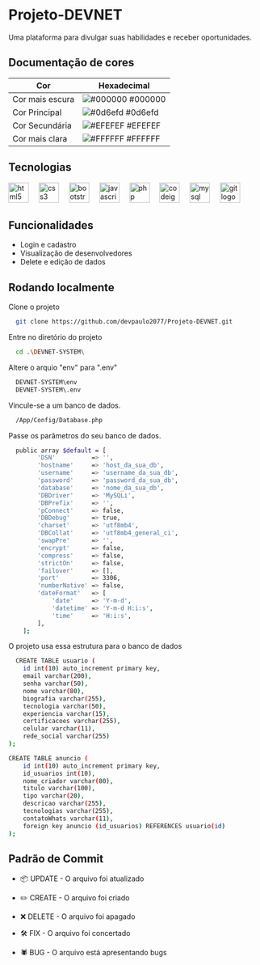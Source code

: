 # Projeto-DEVNET
Uma plataforma para divulgar suas habilidades e receber oportunidades.

## Documentação de cores

| Cor               | Hexadecimal                                                |
| ----------------- | ---------------------------------------------------------------- |
| Cor mais escura       | ![#000000](https://via.placeholder.com/10/000000?text=+) #000000 |
| Cor Principal       | ![#0d6efd](https://via.placeholder.com/10/0d6efd?text=+) #0d6efd |
| Cor Secundária       | ![#EFEFEF](https://via.placeholder.com/10/EFEFEF?text=+) #EFEFEF |
| Cor mais clara       | ![#FFFFFF](https://via.placeholder.com/10/FFFFFF?text=+) #FFFFFF |

## Tecnologias

<div>
    <img src="https://cdn.simpleicons.org/html5/E34F26" height="40" alt="html5 logo"  />
  <img width="12" />
  <img src="https://cdn.simpleicons.org/css3/1572B6" height="40" alt="css3 logo"  />
  <img width="12" />
  <img src="https://cdn.simpleicons.org/bootstrap/7952B3" height="40" alt="bootstrap logo"  />
  <img width="12" />
  <img src="https://cdn.simpleicons.org/javascript/F7DF1E" height="40" alt="javascript logo"  />
  <img width="12" />
  <img src="https://cdn.simpleicons.org/php/777BB4" height="40" alt="php logo"  />
  <img width="12" />
  <img src="https://cdn.simpleicons.org/codeigniter/EF4223" height="40" alt="codeigniter logo"  />
  <img width="12" />
  <img src="https://cdn.jsdelivr.net/gh/devicons/devicon/icons/mysql/mysql-original.svg" height="40" alt="mysql logo"  />
  <img width="12" />
  <img src="https://cdn.simpleicons.org/git/F05032" height="40" alt="git logo"  />
</div>

## Funcionalidades

- Login e cadastro
- Visualização de desenvolvedores
- Delete e edição de dados


## Rodando localmente

Clone o projeto

```bash
  git clone https://github.com/devpaulo2077/Projeto-DEVNET.git
```

Entre no diretório do projeto

```bash
  cd .\DEVNET-SYSTEM\
```
Altere o arquio "env" para ".env"

```bash
  DEVNET-SYSTEM\env
  DEVNET-SYSTEM\.env
```

Vincule-se a um banco de dados.

```bash
  /App/Config/Database.php
```

Passe os parâmetros do seu banco de dados.
```bash
  public array $default = [
        'DSN'          => '',
        'hostname'     => 'host_da_sua_db',
        'username'     => 'username_da_sua_db',
        'password'     => 'password_da_sua_db',
        'database'     => 'nome_da_sua_db',
        'DBDriver'     => 'MySQLi',
        'DBPrefix'     => '',
        'pConnect'     => false,
        'DBDebug'      => true,
        'charset'      => 'utf8mb4',
        'DBCollat'     => 'utf8mb4_general_ci',
        'swapPre'      => '',
        'encrypt'      => false,
        'compress'     => false,
        'strictOn'     => false,
        'failover'     => [],
        'port'         => 3306,
        'numberNative' => false,
        'dateFormat'   => [
            'date'     => 'Y-m-d',
            'datetime' => 'Y-m-d H:i:s',
            'time'     => 'H:i:s',
        ],
    ];
```


O projeto usa essa estrutura para o banco de dados

```bash
  CREATE TABLE usuario (
	id int(10) auto_increment primary key,
    email varchar(200),
    senha varchar(50),
    nome varchar(80),
    biografia varchar(255),
    tecnologia varchar(50),
    experiencia varchar(15),
    certificacoes varchar(255),
    celular varchar(11),
    rede_social varchar(255)
);

CREATE TABLE anuncio (
	id int(10) auto_increment primary key,
    id_usuarios int(10),
    nome_criador varchar(80),
    titulo varchar(100),
    tipo varchar(20),
    descricao varchar(255),
    tecnologias varchar(255),
    contatoWhats varchar(11),
	foreign key anuncio (id_usuarios) REFERENCES usuario(id)
);
```


## Padrão de Commit

- 📦 UPDATE - O arquivo foi atualizado

- ✏️ CREATE - O arquivo foi criado

- ❌ DELETE - O arquivo foi apagado

- 🛠️ FIX - O arquivo foi concertado

- 🕷️ BUG - O arquivo está apresentando bugs

